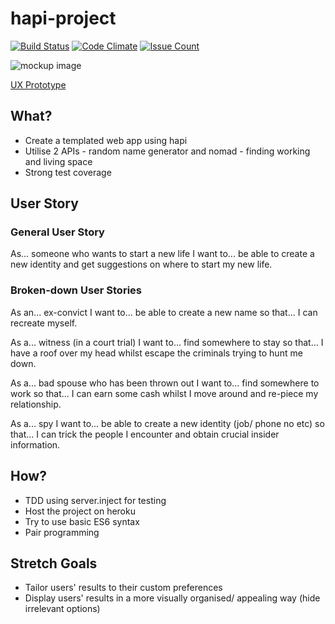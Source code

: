 # hapi-project

[![Build Status](https://travis-ci.org/a-la-node/hapi-project.svg?branch=master)](https://travis-ci.org/a-la-node/hapi-project)
[![Code Climate](https://codeclimate.com/github/a-la-node/hapi-project/badges/gpa.svg)](https://codeclimate.com/github/a-la-node/hapi-project)
[![Issue Count](https://codeclimate.com/github/a-la-node/hapi-project/badges/issue_count.svg)](https://codeclimate.com/github/a-la-node/hapi-project)

![mockup image](https://github.com/a-la-node/hapi-project/blob/readme-update/HapiAppMockup.png)

[UX Prototype](https://github.com/a-la-node/hapi-project/blob/readme-update/proto.gif "UX Prototype")

## What?
- Create a templated web app using hapi
- Utilise 2 APIs - random name generator and nomad - finding working and living space
- Strong test coverage

## User Story

### General User Story
As... someone who wants to start a new life
I want to... be able to create a new identity
and get suggestions on where to start my new life.

### Broken-down User Stories

As an...  ex-convict
I want to... be able to create a new name
so that... I can recreate myself.

As a... witness (in a court trial)
I want to... find somewhere to stay
so that... I have a roof over my head whilst escape the criminals trying to hunt me down.

As a... bad spouse who has been thrown out
I want to... find somewhere to work
so that... I can earn some cash whilst I move around and re-piece my relationship.

As a... spy
I want to... be able to create a new identity (job/ phone no etc)
so that... I can trick the people I encounter and obtain crucial insider information.


## How?
- TDD using server.inject for testing
- Host the project on heroku
- Try to use basic ES6 syntax
- Pair programming


## Stretch Goals
- Tailor users' results to their custom preferences
- Display users' results in a more visually organised/ appealing way (hide irrelevant options)
